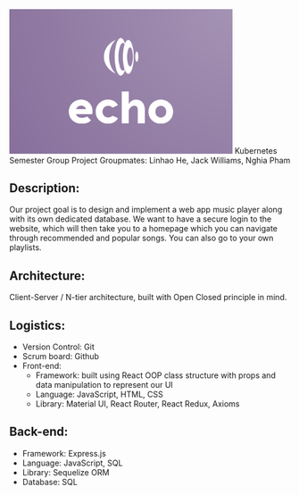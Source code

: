 <img src="/assets/images/echo_logo_color.png" alt="Echo logo" width="400"/>
Kubernetes Semester Group Project
Groupmates: Linhao He, Jack Williams, Nghia Pham

## Description:
Our project goal is to design and implement a web app music player along with its own dedicated database. We want to have a secure login to the website, which will then take you to a homepage which you can navigate through recommended and popular songs. You can also go to your own playlists.

## Architecture:
Client-Server / N-tier architecture, built with Open Closed principle in mind.

## Logistics:
- Version Control: Git
- Scrum board: Github
- Front-end: 
  - Framework: built using React OOP class structure with props and data manipulation to represent our UI
  - Language: JavaScript, HTML, CSS
  - Library: Material UI, React Router, React Redux, Axioms

## Back-end:
- Framework: Express.js
- Language: JavaScript, SQL
- Library: Sequelize ORM
- Database: SQL


